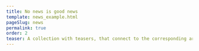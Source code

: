 ```yaml
---
title: No news is good news
template: news_example.html
pageSlug: news
permalink: true
order: 2
teaser: A collection with teasers, that connect to the corresponding article.
---
```


